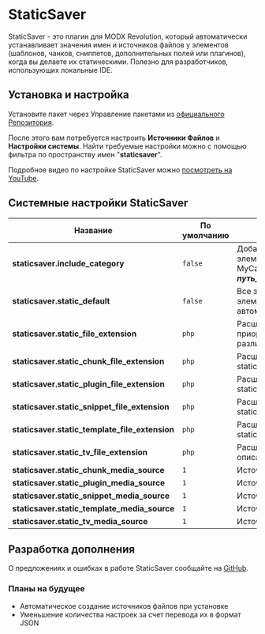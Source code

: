 # StaticSaver

StaticSaver - это плагин для MODX Revolution, который автоматически устанавливает значения имен и источников файлов у элементов (шаблонов, чанков, сниппетов, дополнительных полей или плагинов), когда вы делаете их статическими. Полезно для разработчиков, использующих локальные IDE.

## Установка и настройка

Установите пакет через Управление пакетами из [официального Репозитория](http://modx.com/extras/package/staticsaver).

После этого вам потребуется настроить **Источники Файлов** и **Настройки системы**. Найти требуемые настройки можно с помощью фильтра по пространству имен "**staticsaver**".

Подробное видео по настройке StaticSaver можно [посмотреть на YouTube](http://www.youtube.com/watch?v=l3ObHPfFKTM).

## Системные настройки StaticSaver

| Название                                       | По умолчанию | Описание                                                                                                                                                                             |
| ---------------------------------------------- | ------------ | ------------------------------------------------------------------------------------------------------------------------------------------------------------------------------------ |
| **staticsaver.include_category**               | `false`      | Добавляет папку с именем категории в путь до элемента. Например, Сниппет MySnippet в категории MyCategory будет находиться в ***путь_до_источника_файлов/MyCategory/MySnippet.php*** |
| **staticsaver.static_default**                 | `false`      | Все элементы при открытии формы редактирования элемента устанавливаются статическими автоматически.                                                                                  |
| **staticsaver.static_file_extension**          | `php`        | Расширение файла всех элементов. Имеет высший приоритет. Установите пустое значение, чтобы настроить различные расширения для разных элементов.                                      |
| **staticsaver.static_chunk_file_extension**    | `php`        | Расширение файлов чанков. См. описание static_file_extension.                                                                                                                        |
| **staticsaver.static_plugin_file_extension**   | `php`        | Расширение файлов плагинов. См. описание static_file_extension.                                                                                                                      |
| **staticsaver.static_snippet_file_extension**  | `php`        | Расширение файлов сниппетов. См. описание static_file_extension.                                                                                                                     |
| **staticsaver.static_template_file_extension** | `php`        | Расширение файлов шаблонов. См. описание static_file_extension.                                                                                                                      |
| **staticsaver.static_tv_file_extension**       | `php`        | Расширение файлов дополнительных полей. См. описание static_file_extension.                                                                                                          |
| **staticsaver.static_chunk_media_source**      | `1`          | Источник файлов чанков.                                                                                                                                                              |
| **staticsaver.static_plugin_media_source**     | `1`          | Источник файлов плагинов.                                                                                                                                                            |
| **staticsaver.static_snippet_media_source**    | `1`          | Источник файлов сниппетов.                                                                                                                                                           |
| **staticsaver.static_template_media_source**   | `1`          | Источник файлов шаблонов.                                                                                                                                                            |
| **staticsaver.static_tv_media_source**         | `1`          | Источник файлов дополнительных полей.                                                                                                                                                |

## Разработка дополнения

О предложениях и ошибках в работе StaticSaver сообщайте на [GitHub](https://github.com/argnist/StaticSaver/issues/).

### Планы на будущее

- Автоматическое создание источников файлов при установке
- Уменьшение количества настроек за счет перевода их в формат JSON
